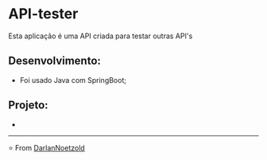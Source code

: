 # API-tester
Esta aplicação é uma API criada para testar outras API's

## Desenvolvimento:
* Foi usado Java com SpringBoot;


## Projeto:
* 



---
⭐️ From [DarlanNoetzold](https://github.com/DarlanNoetzold)
